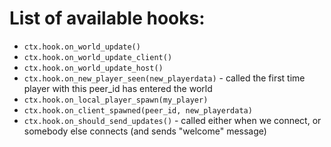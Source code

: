 # List of available hooks:

 - `ctx.hook.on_world_update()`
 - `ctx.hook.on_world_update_client()`
 - `ctx.hook.on_world_update_host()`
 - `ctx.hook.on_new_player_seen(new_playerdata)` - called the first time player with this peer_id has entered the world
 - `ctx.hook.on_local_player_spawn(my_player)`
 - `ctx.hook.on_client_spawned(peer_id, new_playerdata)`
 - `ctx.hook.on_should_send_updates()` - called either when we connect, or somebody else connects (and sends "welcome" message)
 
